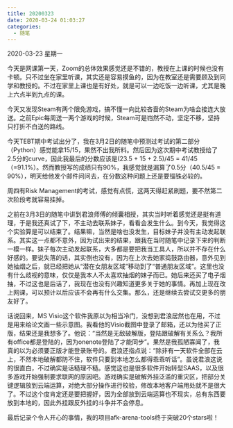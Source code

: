 ```yaml
---
title: 20200323
date: 2020-03-24 01:03:27
categories:
  - 随笔
---
```

2020-03-23 星期一

今天是网课第一天，Zoom的总体效果感觉还是不错的，教授在上课的时候也没有卡顿。只不过坐在家里听课，其实还是容易摸鱼的，因为在教室还是需要顾及到同学和教授的。不过在家里上课也是有好处，就是可以一边吃饭一边听课，尤其是晚上六点半到九点的课。

今天又发现Steam有两个限免游戏，搞不懂一向比较吝啬的Steam为啥会接连大放送。之前Epic每周送一两个游戏的时候，Steam可是岿然不动，坚定不移，坚持只打折不白送的路线。

今天TEBT期中考试出分了，我在3月2日的随笔中预测过考试的第二部分（Python）感觉能拿15/15，果然不出我所料。然后因为这次期中考试教授给了2.5分的curve，因此我最后的分数应该是(23.5 + 15 + 2.5)/45 = 41/45（=91.1%）。然而教授写的成绩只有90%，我感觉就是漏算了0.5分（40.5/45 = 90%），明天给他发个邮件问问去，在分数这种问题上还是要锱铢必较的。

周四有Risk Management的考试，感觉有点慌，这两天得赶紧刷题，要不然第二次阶段考就容易挂掉。

之前在3月3日的随笔中讲到君浪师傅的倾囊相授，其实当时听着感觉还是挺有道理，于是我还真试了下，不主动去联系妹子，看看会发生什么。到今天，我觉得这个实验算是可以结束了。结果嘛，当然是啥也没发生，目标妹子并没有主动发起联系。其实这一点都不意外，因为试出来的结果，跟我在当时随笔中记录下来的判断一模一样。妹子每次主动发起联系，大多都是要把我当工具人，所以并不存在什么好感的。要说失落的话，其实倒也没有，因为在上次去她家捣鼓路由器，意外见到她抽烟之后，就已经把她从“潜在女朋友区域”移动到了“普通朋友区域”。这里也没有什么歧视的意味，仅仅是我本人不太喜欢抽烟的妹子而已。她后来还买了电子烟抽，不过这也是后话了，我现在也没有兴趣知道更多关于她的事情。再加上现在改上网课，可以预计以后应该不会再有什么交集。那么，还是继续去尝试交更多的朋友好了。

话说回来，MS Visio这个软件我原以为相当冷门，没想到君浪居然也在用，不过是用来给论文画一些示意图。我看他的Visio截图中登录了邮箱，还以为他买了正版，结果还是我想多了。他说：“当然是无敌破解版，登陆跟破解有关系么？我所有office都是登陆的，因为onenote登陆了才能同步”。果然是我孤陋寡闻了，我真的以为必须要正版才能登录账号的。君浪还指点说：“除非有一天软件全部在云上，不然本地破解都防不住，软件只要到本地怎么都得乖乖听话”。虽说君浪这说的很直白，不过确实是话糙理不糙。感觉这也是很多软件开始转型SAAS，以及很多游戏开始强制要求联网的原因吧。游戏确实是破解外挂泛滥的重灾区，把部分关键逻辑放到云端运算，对绝大部分操作进行校验，修改本地客户端用处就不是很大了。不过这个度肯定还是要把握好，因为全部放到云端运算也不现实，总有东西要放到本地的，因此外挂跟反外挂的斗争并不会停息。

最后记录个令人开心的事情，我的项目afk-arena-tools终于突破20个stars啦！